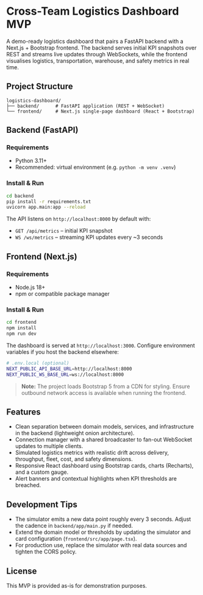 # Cross-Team Logistics Dashboard MVP

A demo-ready logistics dashboard that pairs a FastAPI backend with a Next.js + Bootstrap frontend. The backend serves initial KPI snapshots over REST and streams live updates through WebSockets, while the frontend visualises logistics, transportation, warehouse, and safety metrics in real time.

## Project Structure

```
logistics-dashboard/
├── backend/      # FastAPI application (REST + WebSocket)
└── frontend/     # Next.js single-page dashboard (React + Bootstrap)
```

## Backend (FastAPI)

### Requirements

- Python 3.11+
- Recommended: virtual environment (e.g. `python -m venv .venv`)

### Install & Run

```bash
cd backend
pip install -r requirements.txt
uvicorn app.main:app --reload
```

The API listens on `http://localhost:8000` by default with:

- `GET /api/metrics` – initial KPI snapshot
- `WS /ws/metrics` – streaming KPI updates every ~3 seconds

## Frontend (Next.js)

### Requirements

- Node.js 18+
- npm or compatible package manager

### Install & Run

```bash
cd frontend
npm install
npm run dev
```

The dashboard is served at `http://localhost:3000`. Configure environment variables if you host the backend elsewhere:

```bash
# .env.local (optional)
NEXT_PUBLIC_API_BASE_URL=http://localhost:8000
NEXT_PUBLIC_WS_BASE_URL=ws://localhost:8000
```

> **Note:** The project loads Bootstrap 5 from a CDN for styling. Ensure outbound network access is available when running the frontend.

## Features

- Clean separation between domain models, services, and infrastructure in the backend (lightweight onion architecture).
- Connection manager with a shared broadcaster to fan-out WebSocket updates to multiple clients.
- Simulated logistics metrics with realistic drift across delivery, throughput, fleet, cost, and safety dimensions.
- Responsive React dashboard using Bootstrap cards, charts (Recharts), and a custom gauge.
- Alert banners and contextual highlights when KPI thresholds are breached.

## Development Tips

- The simulator emits a new data point roughly every 3 seconds. Adjust the cadence in `backend/app/main.py` if needed.
- Extend the domain model or thresholds by updating the simulator and card configuration (`frontend/src/app/page.tsx`).
- For production use, replace the simulator with real data sources and tighten the CORS policy.

## License

This MVP is provided as-is for demonstration purposes.
